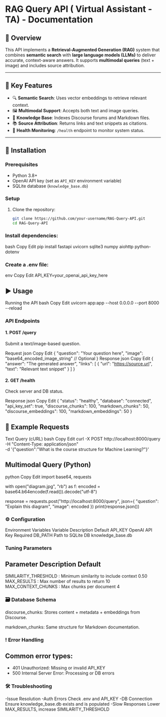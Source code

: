 # RAG Query API ( Virtual Assistant - TA)  - Documentation

## 📘 Overview

This API implements a **Retrieval-Augmented Generation (RAG)** system that combines **semantic search** with **large language models (LLMs)** to deliver accurate, context-aware answers. It supports **multimodal queries** (text + image) and includes source attribution.

---

## 🚀 Key Features

- 🔍 **Semantic Search**: Uses vector embeddings to retrieve relevant context.
- 🖼️ **Multimodal Support**: Accepts both text and image queries.
- 🧠 **Knowledge Base**: Indexes Discourse forums and Markdown files.
- 📚 **Source Attribution**: Returns links and text snippets as citations.
- 💓 **Health Monitoring**: `/health` endpoint to monitor system status.

---

## 🔧 Installation

### Prerequisites

- Python 3.8+
- OpenAI API key (set as `API_KEY` environment variable)
- SQLite database (`knowledge_base.db`)

### Setup

1. Clone the repository:
   ```bash
   git clone https://github.com/your-username/RAG-Query-API.git
   cd RAG-Query-API
### Install dependencies:

bash
Copy
Edit
pip install fastapi uvicorn sqlite3 numpy aiohttp python-dotenv
### Create a .env file:

env
Copy
Edit
API_KEY=your_openai_api_key_here
## ▶️ Usage
Running the API
bash
Copy
Edit
uvicorn app:app --host 0.0.0.0 --port 8000 --reload
###  API Endpoints
#### 1. POST /query
Submit a text/image-based question.

Request
json
Copy
Edit
{
  "question": "Your question here",
  "image": "base64_encoded_image_string" // Optional
}
Response
json
Copy
Edit
{
  "answer": "The generated answer",
  "links": [
    {
      "url": "https://source.url",
      "text": "Relevant text snippet"
    }
  ]
}
#### 2. GET /health
Check server and DB status.

Response
json
Copy
Edit
{
  "status": "healthy",
  "database": "connected",
  "api_key_set": true,
  "discourse_chunks": 100,
  "markdown_chunks": 50,
  "discourse_embeddings": 100,
  "markdown_embeddings": 50
}
## 🧪 Example Requests
Text Query (cURL)
bash
Copy
Edit
curl -X POST http://localhost:8000/query \
  -H "Content-Type: application/json" \
  -d '{"question":"What is the course structure for Machine Learning?"}'
## Multimodal Query (Python)
python
Copy
Edit
import base64, requests

with open("diagram.jpg", "rb") as f:
    encoded = base64.b64encode(f.read()).decode("utf-8")

response = requests.post("http://localhost:8000/query", json={
    "question": "Explain this diagram",
    "image": encoded
})
print(response.json())
### ⚙️ Configuration
Environment Variables
Variable	Description	Default
API_KEY	OpenAI API Key	Required
DB_PATH	Path to SQLite DB	knowledge_base.db

### Tuning Parameters
## Parameter	Description	Default
SIMILARITY_THRESHOLD :	Minimum similarity to include context	0.50
MAX_RESULTS :	Max number of results to return	10
MAX_CONTEXT_CHUNKS :	Max chunks per document	4

### 🗃️ Database Schema
discourse_chunks: Stores content + metadata + embeddings from Discourse.

markdown_chunks: Same structure for Markdown documentation.

### ! Error Handling
## Common error types:

- 401 Unauthorized: Missing or invalid API_KEY
- 500 Internal Server Error: Processing or DB errors

### 🛠️ Troubleshooting
-Issue	Resolution 
-Auth Errors	Check .env and API_KEY 
-DB Connection	Ensure knowledge_base.db exists and is populated 
-Slow Responses	Lower MAX_RESULTS, increase SIMILARITY_THRESHOLD 
